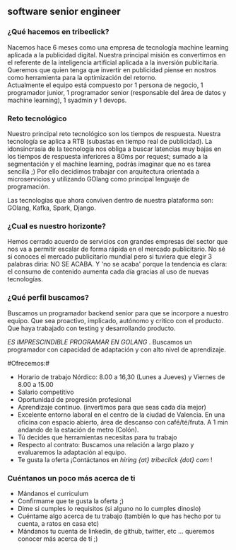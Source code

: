 ## software senior engineer 

### ¿Qué hacemos en tribeclick?

Nacemos hace 6 meses como una empresa de tecnología machine learning aplicada a la publicidad digital. Nuestra principal misión es convertirnos en el referente de la inteligencia artificial aplicada a la inversión publicitaria. Queremos que quien tenga que invertir en publicidad piense en nostros como herramienta para la optimización del retorno. 	
Actualmente el equipo está compuesto por 1 persona de negocio, 1 programador junior, 1 programador senior (responsable del área de datos y machine learning), 1 syadmin y 1 devops. 

### Reto tecnológico
Nuestro principal reto tecnológico son los tiempos de respuesta. Nuestra tecnología se aplica a RTB (subastas en tiempo real de publicidad). La idonsincrasia de la tecnología nos obliga a buscar latencias muy bajas en los tiempos de respuesta inferiores a 80ms por request; sumado a la segmentación y el machine learning, podrás imaginar que no es tarea sencilla ;) Por ello decidimos trabajar con arquitectura orientada a microservicios y utilizando GOlang como principal lenguaje de programación. 

Las tecnologías que ahora conviven dentro de nuestra plataforma son: GOlang, Kafka, Spark, Django. 

### ¿Cual es nuestro horizonte?

Hemos cerrado acuerdo de servicios con grandes empresas del sector que nos va a permitir escalar de forma rápida en el mercado publicitario. No sé si conoces el mercado publicitario mundial pero si tuviera que elegir 3 palabras diria: NO SE ACABA. Y 'no se acaba' porque la tendencia es clara: el consumo de contenido aumenta cada día gracias al uso de nuevas tecnologías.

###  ¿Qué perfil buscamos?


Buscamos un programador backend senior para que se incorpore a nuestro equipo. Que sea proactivo, implicado,  autónomo y crítico con el producto. Que haya trabajado con testing y desarrollando producto.

*ES IMPRESCINDIBLE PROGRAMAR EN GOLANG* . Buscamos un programador con capacidad de adaptación y con alto nivel de  aprendizaje.


#Ofrecemos:#

- Horario de trabajo Nórdico: 8.00 a 16,30 (Lunes a Jueves) y Viernes de 8.00 a 15.00
- Salario competitivo
- Oportunidad de progresión profesional
- Aprendizaje continuo. (invertimos para que seas cada día mejor)
- Excelente entorno laboral en el centro de la ciudad de Valencia. En una oficina con espacio abierto, área de descanso con café/té/fruta. A 1 min andando de la estación de metro (Colón).
- Tú decides que herramientas necesitas para tu trabajo
- Respecto al contrato: Buscamos una relación a largo plazo y evaluaremos la adaptación al equipo.  
- Te gusta la oferta ¡Contáctanos en  *hiring {at} tribeclick {dot} com* !

### Cuéntanos un poco más acerca de ti

- Mándanos el curriculum
- Confirmame que te gusta la oferta ;)
- Dime si cumples lo requisitos (si alguno no lo cumples dinoslo)
- Cuéntame algo acerca de tu trabajo (también lo que has hecho por tu cuenta, a ratos en casa  etc)
- Mándanos tu cuenta de linkedin, de github, twitter, etc ... queremos conocer más acerca de tí ;)
